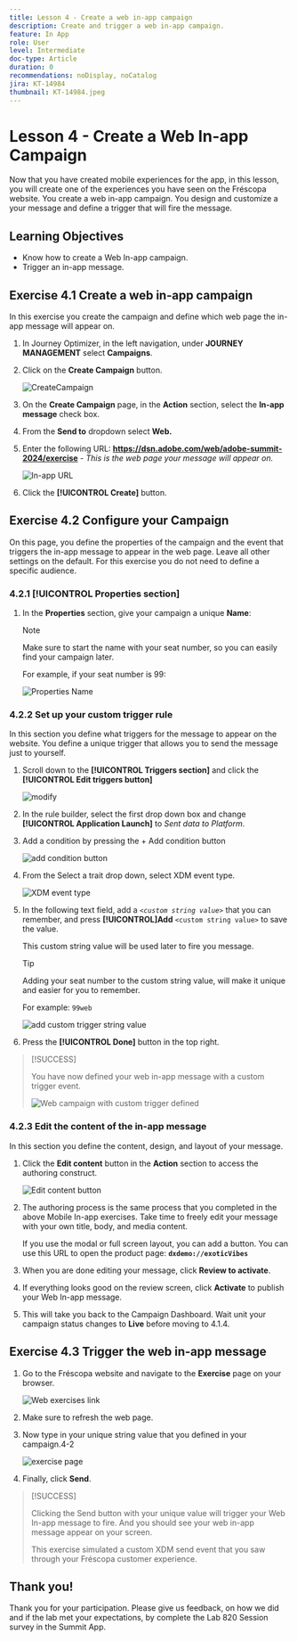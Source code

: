 ```yaml
---
title: Lesson 4 - Create a web in-app campaign
description: Create and trigger a web in-app campaign.
feature: In App
role: User
level: Intermediate
doc-type: Article
duration: 0
recommendations: noDisplay, noCatalog
jira: KT-14984
thumbnail: KT-14984.jpeg
---
```


# Lesson 4 - Create a Web In-app Campaign

Now that you have created mobile experiences for the app, in this lesson, you will create one of the experiences you have seen on the Fréscopa website. You create a web in-app campaign. You design and customize a your message and define a trigger that will fire the message.

## Learning Objectives

* Know how to create a Web In-app campaign.
* Trigger an in-app message.

## Exercise 4.1 Create a web in-app campaign

In this exercise you create the campaign and define which web page the in-app message will appear on.

1. In Journey Optimizer, in the left navigation, under **JOURNEY MANAGEMENT** select **Campaigns**.

2. Click on the **Create Campaign** button.

    ![CreateCampaign](/help/summit/l820-lab-workbook/assets/4-1-create-campaign.png)

3. On the **Create Campaign** page, in the **Action** section, select the **In-app message** check box.
4. From the **Send to** dropdown select **Web.**

5. Enter the following URL: **https://dsn.adobe.com/web/adobe-summit-2024/exercise** - *This is the web page your message will appear on.*

    ![In-app URL](/help/summit/l820-lab-workbook/assets/4-1-1-in-app-url.png)


6. Click the **[!UICONTROL Create]** button.

## Exercise 4.2 Configure your Campaign

On this page, you define the properties of the campaign and the event that triggers the in-app message to appear in the web page. Leave all other settings on the default. For this exercise you do not need to define a specific audience.

### 4.2.1 [!UICONTROL Properties section]

1. In the **Properties** section, give your campaign a unique **Name**:

    >[!NOTE]
    > Make sure to start the name with your seat number, so you can easily
    > find your campaign later.
    > 
    > For example, if your seat number is 99: 
    >
    > ![Properties Name](/help/summit/l820-lab-workbook/assets/4-1-2-properties-name.png)


### 4.2.2 Set up your custom trigger rule

In this section you define what triggers for the message to appear on the website. You define a unique trigger that allows you to send the message just to yourself. 

1. Scroll down to the **[!UICONTROL Triggers section]** and click the **[!UICONTROL Edit triggers button]**

    ![modify](/help/summit/l820-lab-workbook/assets/3-2-1-2-edit-triggers.png)
    <br>
2. In the rule builder, select the first drop down box and change **[!UICONTROL Application Launch]** to *Sent data to Platform*.
3. Add a condition by pressing the + Add condition button

   ![add condition button](/help/summit/l820-lab-workbook/assets/3-2-1-3-add-condition.png)

4. From the Select a trait drop down, select XDM event type.

   ![XDM event type](/help/summit/l820-lab-workbook/assets/4-1-2-dropdown-xdm-event.png)


5. In the following text field, add a *`<custom string value>`* that you can remember, and press **[!UICONTROL]Add** `<custom string value>` to save the value. 

   This custom string value will be used later to fire you message. 

   >[!TIP]
   > Adding your seat number to the custom string value, will make it unique and easier for you to remember.
   > 
   > For example: `99web`
   > 

   ![add custom trigger string value](/help/summit/l820-lab-workbook/assets/4-1-2-add-custom-trigger-dropdown.png)

6. Press the **[!UICONTROL Done]** button in the top right.

>[!SUCCESS]
>
>You have now defined your web in-app message with a custom trigger event.
>
>![Web campaign with custom trigger defined](/help/summit/l820-lab-workbook/assets/4-1-2-2-web-campaign-with-custom-trigger.png)


### 4.2.3 Edit the content of the in-app message

 In this section you define the content, design, and layout of your message. 

1. Click the **Edit content** button in the **Action** section to access the authoring construct.
    
   ![Edit content button](/help/summit/l820-lab-workbook/assets/4-1-3-edit-content-button.png)

2. The authoring process is the same process that you completed in the above Mobile In-app exercises. Take time to freely edit your message with your own title, body, and media content.
    
    If you use the modal or full screen layout, you can add a button. You can use this URL to open the product page: **`dxdemo://exoticVibes`** 
    
3. When you are done editing your message, click **Review to activate**.

4. If everything looks good on the review screen, click **Activate** to publish your Web In-app message.

5. This will take you back to the Campaign Dashboard. 
    Wait unit your campaign status changes to **Live** before moving to 4.1.4.

## Exercise 4.3 Trigger the web in-app message

1. Go to the Fréscopa website and navigate to the **Exercise** page on your browser.

    ![Web exercises link](/help/summit/l820-lab-workbook/assets/4-2-frescopa-web-exercise-link.png)

2. Make sure to refresh the web page.

3. Now type in your unique string value that you defined in your campaign.4-2

    ![exercise page](/help/summit/l820-lab-workbook/assets/4-2-exercise-page.png)

4. Finally, click **Send**.

>[!SUCCESS]
>
>Clicking the Send button with your unique value will trigger your Web In-app message to fire. And you should see your web in-app message appear on your screen.
>
>This exercise simulated a custom XDM send event that you saw through your Fréscopa customer experience.

## Thank you!

Thank you for your participation. Please give us feedback, on how we did
and if the lab met your expectations, by complete the Lab 820 Session survey in
the Summit App.

